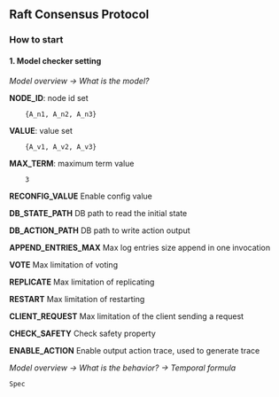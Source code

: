 ## Raft Consensus Protocol

### How to start

#### 1. Model checker setting

*Model overview -> What is the model?*

**NODE_ID**: node id set 

```
    {A_n1, A_n2, A_n3}
```


**VALUE**: value set

```
    {A_v1, A_v2, A_v3}
```

**MAX_TERM**: maximum term value

```
    3
```

**RECONFIG_VALUE** Enable config value

**DB_STATE_PATH** DB path to read the initial state

**DB_ACTION_PATH** DB path to write action output

**APPEND_ENTRIES_MAX** Max log entries size append in one invocation

**VOTE** Max limitation of voting

**REPLICATE** Max limitation of replicating

**RESTART** Max limitation of restarting

**CLIENT_REQUEST** Max limitation of the client sending a request

**CHECK_SAFETY** Check safety property

**ENABLE_ACTION** Enable output action trace, used to generate trace



*Model overview -> What is the behavior? -> Temporal formula*

```Spec```


